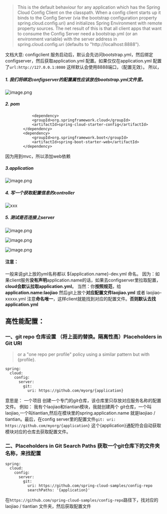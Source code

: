 >This is the default behaviour for any application which has the Spring Cloud Config Client on the classpath. When a config client starts up it binds to the Config Server (via the bootstrap configuration property spring.cloud.config.uri) and initializes Spring Environment with remote property sources.
The net result of this is that all client apps that want to consume the Config Server need a bootstrap.yml (or an environment variable) with the server address in spring.cloud.config.uri (defaults to "http://localhost:8888").

文档大意: configclient 服务启动后，默认会先访问bootstrap.yml，然后绑定configserver，然后获取application.yml 配置。如果仅仅在application.yml 配置了`url:http://127.0.0.1:8080` 这样默认会使用8888端口，（配置无效）。
所以，
#####   1. 我们将绑定configserver的配置属性应该放在bootstrap.yml文件里。

![image.png](http://upload-images.jianshu.io/upload_images/5786888-a840f2eae4051fe7.png?imageMogr2/auto-orient/strip%7CimageView2/2/w/1240)
 #####   2. pom
```
            <dependency>
			<groupId>org.springframework.cloud</groupId>
			<artifactId>spring-cloud-starter-config</artifactId>
		</dependency>
		<dependency>
			<groupId>org.springframework.boot</groupId>
			<artifactId>spring-boot-starter-web</artifactId>
		</dependency>
```
因为用到mvc，所以添加web依赖
#####   3.application

![image.png](http://upload-images.jianshu.io/upload_images/5786888-c8aad5656f4fbcd8.png?imageMogr2/auto-orient/strip%7CimageView2/2/w/1240)
#####   4. 写一个获取配置信息的controller

![xxx](http://upload-images.jianshu.io/upload_images/5786888-85c960278d181899.png?imageMogr2/auto-orient/strip%7CimageView2/2/w/1240)
#####   5. 测试是否连接上server

![image.png](http://upload-images.jianshu.io/upload_images/5786888-8e8cc513a97ff5cc.png?imageMogr2/auto-orient/strip%7CimageView2/2/w/1240)

![image.png](http://upload-images.jianshu.io/upload_images/5786888-d8ffe9e654202c5b.png?imageMogr2/auto-orient/strip%7CimageView2/2/w/1240)

![image.png](http://upload-images.jianshu.io/upload_images/5786888-aa8ed05e7793f5b3.png?imageMogr2/auto-orient/strip%7CimageView2/2/w/1240)

####   注意：
一般来说git上放的yml名称都以 ${application.name}-dev.yml 命名。
因为：如果client服务**没有声明**application.name的话，如果去configserver里拉取配置，**cloud会默认拉取application.yml**。
当然：你**按照规范**，给**application.name:laojiao**   然后git上放个**对应配置文件laojiao.yml** 或者 laojiao-xxxxx.yml  注意**命名唯一**，这样client就能找到对应的配置文件。**否则默认去找application.yml**
##  高性能配置：
###  一、git repo 仓库设置 （将上面的替换。隔离性高）Placeholders in Git URI
>or a "one repo per profile" policy using a similar pattern but with {profile}.
```
spring:
  cloud:
    config:
      server:
        git:
          uri: https://github.com/myorg/{application}
```
意思是： 一个项目 创建一个专门的git仓库，该仓库里只存放对应服务名称的配置文件。
例如： 我有个laojiao和tiantian模块，我就创建两个 git仓库，一个叫 laojiao,一个叫tiantian,然后在模块里的spring.application.name 就是laojiao / tiantian。最后，在config server里的配置文件`git:
          uri: https://github.com/myorg/{application}`  这个{application}通配符会自动获取模块对应的仓库去获取配置文件。
###  二、Placeholders in Git Search Paths 获取一个git仓库下的文件夹名称，来找配置
```
spring:
  cloud:
    config:
      server:
        git:
          uri: https://github.com/spring-cloud-samples/config-repo
          searchPaths: '{application}'
```
在`https://github.com/spring-cloud-samples/config-repo`路径下，找对应的laojiao / tiantian 文件夹，然后获取配置文件
